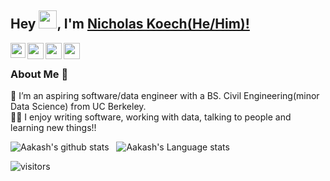 ## Hey <img src="https://github.com/TheDudeThatCode/TheDudeThatCode/blob/master/Assets/Hi.gif" width="29px">, I'm [Nicholas Koech(He/Him)!](https://www.linkedin.com/in/nicholas-koech-74990010a/) 
<!--
**Nkoech123/Nkoech123** is a ✨ _special_ ✨ repository because its `README.md` (this file) appears on your GitHub profile.

Here are some ideas to get you started:

- 🔭 I’m currently working on ...
- 🌱 I’m currently learning ...
- 👯 I’m looking to collaborate on ...
- 🤔 I’m looking for help with ...
- 💬 Ask me about ...
- 📫 How to reach me: ...
- 😄 Pronouns: ...
- ⚡ Fun fact: ...
-->


<a href="https://www.linkedin.com/in/nicholas-koech-74990010a/">
  <img align="left" width="24px" src="https://cdn.jsdelivr.net/npm/simple-icons@v3/icons/linkedin.svg"  />
</a>
<a href="https://twitter.com/Nichola12870777">
  <img align="left" width="26px" src="https://cdn.jsdelivr.net/npm/simple-icons@v3/icons/twitter.svg" />
</a>
<a href="mailto:mailtonicholask320@gmail.com">
  <img align="left" width="26px" src="https://cdn.jsdelivr.net/npm/simple-icons@v3/icons/gmail.svg" />

<a href="https://medium.com/@nicholaskipchumba">
  <img align="left" width="26px" src="https://cdn.jsdelivr.net/npm/simple-icons@v3/icons/medium.svg" />
</a>

<br />

### About Me 🚀
🌱 I’m an aspiring software/data engineer with a BS. Civil Engineering(minor Data Science) from UC Berkeley. </br>
👨‍💻  I enjoy writing software, working with data, talking to people and learning new things!! </br>


![Aakash's github stats](https://github-readme-stats.vercel.app/api?username=Nkoech123&show_icons=true&hide_border=true)&nbsp;&nbsp;
![Aakash's Language stats](https://github-readme-stats-eight-theta.vercel.app/api/top-langs/?username=Nkoech123&layout=compact&langs_count=8&hide_border=true)
<br />


![visitors](https://visitor-badge.laobi.icu/badge?page_id=Nkoech123.Nkoech123)
